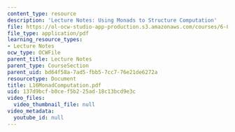 ```yaml
---
content_type: resource
description: 'Lecture Notes: Using Monads to Structure Computation'
file: https://ol-ocw-studio-app-production.s3.amazonaws.com/courses/6-827-multithreaded-parallelism-languages-and-compilers-fall-2002/137d9bcfb0cef5b225ad18c13bcd9e3c_L16MonadComputation.pdf
file_type: application/pdf
learning_resource_types:
- Lecture Notes
ocw_type: OCWFile
parent_title: Lecture Notes
parent_type: CourseSection
parent_uid: bd64f58a-7ad5-fbb5-7cc7-76e21de6272a
resourcetype: Document
title: L16MonadComputation.pdf
uid: 137d9bcf-b0ce-f5b2-25ad-18c13bcd9e3c
video_files:
  video_thumbnail_file: null
video_metadata:
  youtube_id: null
---
```


